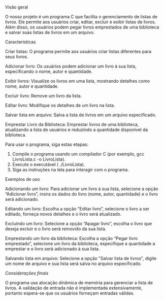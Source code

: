 Visão geral

O nosso projeto é um programa C que facilita o gerenciamento de listas de livros. Ele permite aos usuários criar, editar, excluir e exibir listas de livros. Além disso, os usuários podem pegar livros emprestados de uma biblioteca e salvar suas listas de livros em um arquivo.

Características

Criar listas: O programa permite aos usuários criar listas diferentes para seus livros.

Adicionar livro: Os usuários podem adicionar um livro à sua lista, especificando o nome, autor e quantidade.

Exibir livros: Visualize os livros em uma lista, mostrando detalhes como nome, autor e quantidade.

Excluir livro: Remove um livro da lista.

Editar livro: Modifique os detalhes de um livro na lista.

Salvar lista em arquivo: Salva a lista de livros em um arquivo especificado.

Emprestar Livro da Biblioteca: Emprestar livros de uma biblioteca, atualizando a lista de usuários e reduzindo a quantidade disponível da biblioteca.

Para usar o programa, siga estas etapas:

1. Compile o programa usando um compilador C (por exemplo, gcc LivroLista.c -o LivroLista).
2. Execute o executável ( ./LivroLista).
3. Siga as instruções na tela para interagir com o programa.

Exemplos de uso

Adicionando um livro:
Para adicionar um livro à sua lista, selecione a opção “Adicionar livro”, insira os dados do livro (nome, autor, quantidade) e o livro será adicionado.

Editando um livro:
Escolha a opção “Editar livro”, selecione o livro a ser editado, forneça novos detalhes e o livro será atualizado.

Excluindo um livro:
Selecione a opção “Apagar livro”, escolha o livro que deseja excluir e o livro será removido da sua lista.

Emprestando um livro da biblioteca:
Escolha a opção “Pegar livro emprestado”, selecione um livro da biblioteca, especifique a quantidade a emprestar e o livro será adicionado à sua lista.

Salvando lista em arquivo:
Selecione a opção "Salvar lista de livros", digite um nome de arquivo e sua lista será salva no arquivo especificado.

*Considerações finais*

O programa usa alocação dinâmica de memória para gerenciar a lista de livros.
A validação de entrada não é implementada extensivamente, portanto espera-se que os usuários forneçam entradas válidas.
